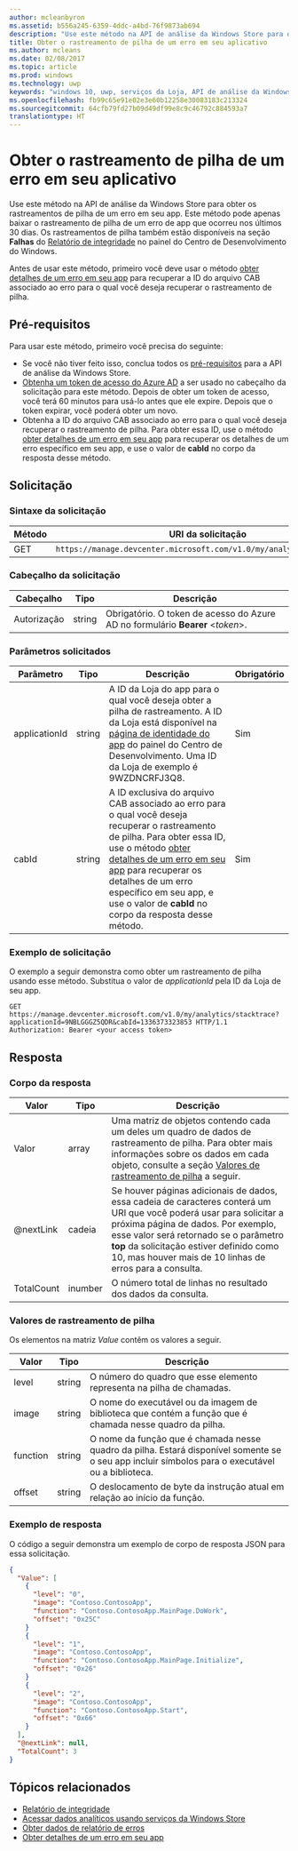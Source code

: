 ```yaml
---
author: mcleanbyron
ms.assetid: b556a245-6359-4ddc-a4bd-76f9873ab694
description: "Use este método na API de análise da Windows Store para obter os rastreamentos de pilha de um erro em seu app."
title: Obter o rastreamento de pilha de um erro em seu aplicativo
ms.author: mcleans
ms.date: 02/08/2017
ms.topic: article
ms.prod: windows
ms.technology: uwp
keywords: "windows 10, uwp, serviços da Loja, API de análise da Windows Store, rastreamento de pilha, erro"
ms.openlocfilehash: fb99c65e91e02e3e60b12258e30083183c213324
ms.sourcegitcommit: 64cfb79fd27b09d49df99e8c9c46792c884593a7
translationtype: HT
---
```

# <a name="get-the-stack-trace-for-an-error-in-your-app"></a>Obter o rastreamento de pilha de um erro em seu aplicativo

Use este método na API de análise da Windows Store para obter os rastreamentos de pilha de um erro em seu app. Este método pode apenas baixar o rastreamento de pilha de um erro de app que ocorreu nos últimos 30 dias. Os rastreamentos de pilha também estão disponíveis na seção **Falhas** do [Relatório de integridade](../publish/health-report.md) no painel do Centro de Desenvolvimento do Windows.

Antes de usar este método, primeiro você deve usar o método [obter detalhes de um erro em seu app](get-details-for-an-error-in-your-app.md) para recuperar a ID do arquivo CAB associado ao erro para o qual você deseja recuperar o rastreamento de pilha.

## <a name="prerequisites"></a>Pré-requisitos


Para usar este método, primeiro você precisa do seguinte:

* Se você não tiver feito isso, conclua todos os [pré-requisitos](access-analytics-data-using-windows-store-services.md#prerequisites) para a API de análise da Windows Store.
* [Obtenha um token de acesso do Azure AD](access-analytics-data-using-windows-store-services.md#obtain-an-azure-ad-access-token) a ser usado no cabeçalho da solicitação para este método. Depois de obter um token de acesso, você terá 60 minutos para usá-lo antes que ele expire. Depois que o token expirar, você poderá obter um novo.
* Obtenha a ID do arquivo CAB associado ao erro para o qual você deseja recuperar o rastreamento de pilha. Para obter essa ID, use o método [obter detalhes de um erro em seu app](get-details-for-an-error-in-your-app.md) para recuperar os detalhes de um erro específico em seu app, e use o valor de **cabId** no corpo da resposta desse método.

## <a name="request"></a>Solicitação


### <a name="request-syntax"></a>Sintaxe da solicitação

| Método | URI da solicitação                                                          |
|--------|----------------------------------------------------------------------|
| GET    | ```https://manage.devcenter.microsoft.com/v1.0/my/analytics/stacktrace``` |

<span/> 

### <a name="request-header"></a>Cabeçalho da solicitação

| Cabeçalho        | Tipo   | Descrição                                                                 |
|---------------|--------|-----------------------------------------------------------------------------|
| Autorização | string | Obrigatório. O token de acesso do Azure AD no formulário **Bearer** &lt;*token*&gt;. |

<span/> 

### <a name="request-parameters"></a>Parâmetros solicitados

| Parâmetro        | Tipo   |  Descrição      |  Obrigatório  |
|---------------|--------|---------------|------|
| applicationId | string | A ID da Loja do app para o qual você deseja obter a pilha de rastreamento. A ID da Loja está disponível na [página de identidade do app](../publish/view-app-identity-details.md) do painel do Centro de Desenvolvimento. Uma ID da Loja de exemplo é 9WZDNCRFJ3Q8. |  Sim  |
| cabId | string | A ID exclusiva do arquivo CAB associado ao erro para o qual você deseja recuperar o rastreamento de pilha. Para obter essa ID, use o método [obter detalhes de um erro em seu app](get-details-for-an-error-in-your-app.md) para recuperar os detalhes de um erro específico em seu app, e use o valor de **cabId** no corpo da resposta desse método. |  Sim  |

<span/>
 
### <a name="request-example"></a>Exemplo de solicitação

O exemplo a seguir demonstra como obter um rastreamento de pilha usando esse método. Substitua o valor de *applicationId* pela ID da Loja de seu app.

```syntax
GET https://manage.devcenter.microsoft.com/v1.0/my/analytics/stacktrace?applicationId=9NBLGGGZ5QDR&cabId=1336373323853 HTTP/1.1
Authorization: Bearer <your access token>
```

## <a name="response"></a>Resposta


### <a name="response-body"></a>Corpo da resposta

| Valor      | Tipo    | Descrição                  |
|------------|---------|--------------------------------|
| Valor      | array   | Uma matriz de objetos contendo cada um deles um quadro de dados de rastreamento de pilha. Para obter mais informações sobre os dados em cada objeto, consulte a seção [Valores de rastreamento de pilha](#stack-trace-values) a seguir. |
| @nextLink  | cadeia  | Se houver páginas adicionais de dados, essa cadeia de caracteres conterá um URI que você poderá usar para solicitar a próxima página de dados. Por exemplo, esse valor será retornado se o parâmetro **top** da solicitação estiver definido como 10, mas houver mais de 10 linhas de erros para a consulta. |
| TotalCount | inumber | O número total de linhas no resultado dos dados da consulta.          |

<span/>

### <a name="stack-trace-values"></a>Valores de rastreamento de pilha

Os elementos na matriz *Value* contêm os valores a seguir.

| Valor           | Tipo    | Descrição      |
|-----------------|---------|----------------|
| level            | string  |  O número do quadro que esse elemento representa na pilha de chamadas.  |
| image   | string  |   O nome do executável ou da imagem de biblioteca que contém a função que é chamada nesse quadro da pilha.           |
| function | string  |  O nome da função que é chamada nesse quadro da pilha. Estará disponível somente se o seu app incluir símbolos para o executável ou a biblioteca.              |
| offset     | string  |  O deslocamento de byte da instrução atual em relação ao início da função.      |

<span/> 

### <a name="response-example"></a>Exemplo de resposta

O código a seguir demonstra um exemplo de corpo de resposta JSON para essa solicitação.

```json
{
  "Value": [
    {
      "level": "0",
      "image": "Contoso.ContosoApp",
      "function": "Contoso.ContosoApp.MainPage.DoWork",
      "offset": "0x25C"
    }
    {
      "level": "1",
      "image": "Contoso.ContosoApp",
      "function": "Contoso.ContosoApp.MainPage.Initialize",
      "offset": "0x26"
    }
    {
      "level": "2",
      "image": "Contoso.ContosoApp",
      "function": "Contoso.ContosoApp.Start",
      "offset": "0x66"
    }
  ],
  "@nextLink": null,
  "TotalCount": 3
}

```

## <a name="related-topics"></a>Tópicos relacionados

* [Relatório de integridade](../publish/health-report.md)
* [Acessar dados analíticos usando serviços da Windows Store](access-analytics-data-using-windows-store-services.md)
* [Obter dados de relatório de erros](get-error-reporting-data.md)
* [Obter detalhes de um erro em seu app](get-details-for-an-error-in-your-app.md)
